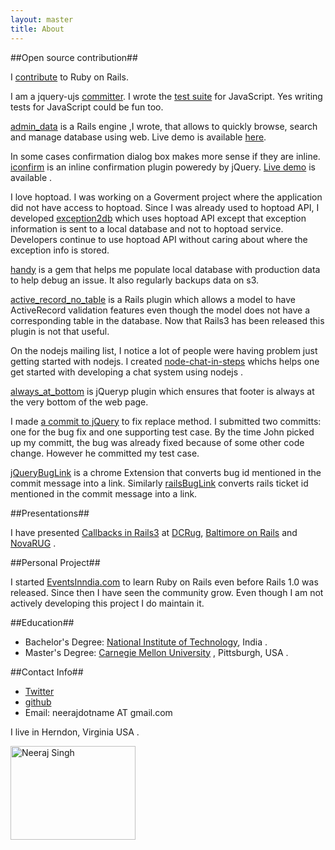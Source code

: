 ```yaml
---
layout: master
title: About
---
```


##Open source contribution##

I [contribute](http://contributors.rubyonrails.org/contributors/neeraj-singh/commits) to Ruby on Rails.

I am a jquery-ujs [committer](http://github.com/rails/jquery-ujs/commits/master?author=neerajdotname). I wrote the [test suite](http://twitter.com/josevalim/status/15171367066) for JavaScript. Yes writing tests for JavaScript could be fun too.

[admin_data](http://github.com/neerajdotname/admin_data) is a Rails engine ,I wrote, that allows to quickly browse, search and manage database using web. Live demo is available [here](http://admin-data-test.heroku.com/admin_data).

In some cases confirmation dialog box makes more sense if they are inline. [iconfirm](http://github.com/neerajdotname/iconfirm) is an inline confirmation plugin poweredy by jQuery.  [Live demo]( http://neerajdotname.github.com/iconfirm) is available .

I love hoptoad. I was working on a Goverment project where the application did not have access to hoptoad. Since I was already used to hoptoad API, I developed [exception2db](http://github.com/neerajdotname/exception2db) which uses hoptoad API except that exception information is sent to a local database and not to hoptoad service. Developers continue to use hoptoad API without caring about where the exception info is stored.

[handy](http://github.com/neerajdotname/handy) is a gem that helps me populate local database with production data to help debug an issue. It also regularly backups data on s3.

[active_record_no_table](http://github.com/neerajdotname/active_record_no_table) is a Rails plugin which allows a model to have ActiveRecord validation features even though the model does not have a corresponding table in the database. Now that Rails3 has been released this plugin is not that useful.

On the nodejs mailing list, I notice a lot of people were having problem just getting started with nodejs.  I created [node-chat-in-steps](http://github.com/neerajdotname/node-chat-in-steps) whichs helps one get started with developing a chat system using nodejs .

[always_at_bottom](http://github.com/neerajdotname/always_at_bottom) is jQueryp plugin which ensures that footer is always at the very bottom of the web page.

I made [a commit to jQuery](http://github.com/jquery/jquery/commit/532bec4c694532acbe2e14ad3b6ff72a4da90be0) to fix replace method. I submitted two committs: one for the bug fix and one supporting test case. By  the time John picked up my committ, the bug was already fixed because of some other code change.  However he committed my test case.

[jQueryBugLink](http://github.com/neerajdotname/jQueryBugLink) is a chrome Extension that converts bug id mentioned in the commit message into a link. Similarly [railsBugLink](https://github.com/neerajdotname/railsBugLink) converts rails ticket id mentioned in the commit message into a link.

##Presentations##

I have presented [Callbacks in Rails3](http://callbacks-in-rails3.heroku.com) at [DCRug](http://www.meetup.com/dcruby/calendar/13808757), [Baltimore on Rails](http://www.meetup.com/bmore-on-rails/calendar/15159698) and [NovaRUG](http://novarug.org/articles/2010/11/23/nov-30-callbacks-in-rails3-by-neeraj-singh) .

##Personal Project##

I started [EventsInndia.com](http://www.eventsinindia.com) to learn Ruby on Rails even before Rails 1.0 was released. Since then I have seen the community grow. Even though I am not actively developing this project I do maintain it.

##Education##

* Bachelor's Degree: [National Institute of Technology](http://www.nitt.edu), India .
* Master's Degree: [Carnegie Mellon University](http://www.cmu.edu) , Pittsburgh, USA .

##Contact Info##

* [Twitter](http://twitter.com/neerajdotname)
* [github](http://github.com/neerajdotname)
* Email: neerajdotname AT gmail.com

I live in Herndon, Virginia USA .

<img src='http://profile.ak.fbcdn.net/hprofile-ak-snc4/hs358.snc4/41764_516984459_6138_n.jpg' width='200' height='150' alt='Neeraj Singh'/>
